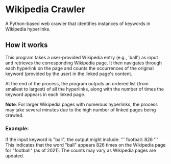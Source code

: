 # Wikipedia Crawler
A Python-based web crawler that identifies instances of keywords in Wikipedia hyperlinks.

## How it works
This program takes a user-provided Wikipedia entry (e.g., 'ball') as input and retrieves the corresponding Wikipedia page. It then navigates through each hyperlink on the page and counts the occurrences of the original keyword (provided by the user) in the linked page's content.

At the end of the process, the program outputs an ordered list (from smallest to largest) of all the hyperlinks, along with the number of times the keyword appears in each linked page.

**Note**: For larger Wikipedia pages with numerous hyperlinks, the process may take several minutes due to the high number of linked pages being crawled.

### Example:
If the input keyword is "ball", the output might include:
'''
football: 826
'''
This indicates that the word "ball" appears 826 times on the Wikipedia page for "football" (as of 2021). The counts may vary as Wikipedia pages are updated.
